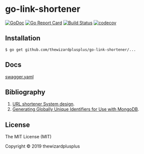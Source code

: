 # go-link-shortener

[![GoDoc](https://godoc.org/github.com/thewizardplusplus/go-link-shortener?status.svg)](https://godoc.org/github.com/thewizardplusplus/go-link-shortener)
[![Go Report Card](https://goreportcard.com/badge/github.com/thewizardplusplus/go-link-shortener)](https://goreportcard.com/report/github.com/thewizardplusplus/go-link-shortener)
[![Build Status](https://travis-ci.org/thewizardplusplus/go-link-shortener.svg?branch=master)](https://travis-ci.org/thewizardplusplus/go-link-shortener)
[![codecov](https://codecov.io/gh/thewizardplusplus/go-link-shortener/branch/master/graph/badge.svg)](https://codecov.io/gh/thewizardplusplus/go-link-shortener)

## Installation

```
$ go get github.com/thewizardplusplus/go-link-shortener/...
```

## Docs

[swagger.yaml](docs/swagger.yaml)

## Bibliography

1. [URL shortener System design](https://medium.com/@narengowda/url-shortener-system-design-3db520939a1c).
2. [Generating Globally Unique Identifiers for Use with MongoDB](https://www.mongodb.com/blog/post/generating-globally-unique-identifiers-for-use-with-mongodb).

## License

The MIT License (MIT)

Copyright &copy; 2019 thewizardplusplus
